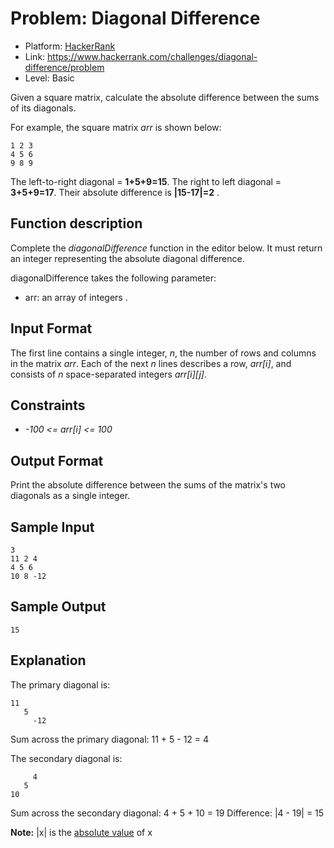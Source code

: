 # Problem: Diagonal Difference

- Platform: [HackerRank](https://www.hackerrank.com/)
- Link: https://www.hackerrank.com/challenges/diagonal-difference/problem
- Level: Basic

Given a square matrix, calculate the absolute difference between the sums of its diagonals.

For example, the square matrix *arr* is shown below:

```
1 2 3
4 5 6
9 8 9  
``` 
The left-to-right diagonal = **1+5+9=15**. The right to left diagonal = **3+5+9=17**. Their absolute difference is **|15-17|=2** .

## Function description

Complete the *diagonalDifference*  function in the editor below. It must return an integer representing the absolute diagonal difference.

diagonalDifference takes the following parameter:

- arr: an array of integers .

## Input Format

The first line contains a single integer, *n*, the number of rows and columns in the matrix *arr*.
Each of the next *n* lines describes a row, *arr[i]*, and consists of *n* space-separated integers *arr[i][j]*.

## Constraints

- *-100 <= arr[i] <= 100*

## Output Format

Print the absolute difference between the sums of the matrix's two diagonals as a single integer.

## Sample Input

```
3
11 2 4
4 5 6
10 8 -12
```

## Sample Output

```
15
```

## Explanation

The primary diagonal is:

```
11
   5
     -12
```

Sum across the primary diagonal: 11 + 5 - 12 = 4

The secondary diagonal is:

```
     4
   5
10
```

Sum across the secondary diagonal: 4 + 5 + 10 = 19
Difference: |4 - 19| = 15

**Note:** |x| is the [absolute value](https://www.mathsisfun.com/numbers/absolute-value.html) of x
